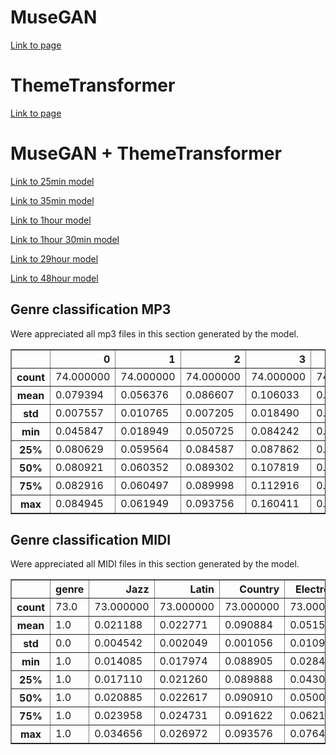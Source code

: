 # MuseGAN
[Link to page](https://polisika.github.io/generate_music_analysis/musegan.html)

# ThemeTransformer

[Link to page](https://polisika.github.io/generate_music_analysis/themetransformer.html)

# MuseGAN + ThemeTransformer

[Link to 25min model](https://polisika.github.io/generate_music_analysis/25min.html)

[Link to 35min model](https://polisika.github.io/generate_music_analysis/35min.html)

[Link to 1hour model](https://polisika.github.io/generate_music_analysis/1hour.html)

[Link to 1hour 30min model](https://polisika.github.io/generate_music_analysis/1hour30min.html)

[Link to 29hour model](https://polisika.github.io/generate_music_analysis/29hour.html)

[Link to 48hour model](https://polisika.github.io/generate_music_analysis/48hour.html)

## Genre classification MP3
Were appreciated all mp3 files in this section generated by the model.
<table border="1" class="dataframe">
  <thead>
    <tr style="text-align: right;">
      <th></th>
      <th>0</th>
      <th>1</th>
      <th>2</th>
      <th>3</th>
      <th>4</th>
      <th>5</th>
      <th>6</th>
      <th>7</th>
      <th>8</th>
      <th>9</th>
    </tr>
  </thead>
  <tbody>
    <tr>
      <th>count</th>
      <td>74.000000</td>
      <td>74.000000</td>
      <td>74.000000</td>
      <td>74.000000</td>
      <td>74.000000</td>
      <td>74.000000</td>
      <td>74.000000</td>
      <td>74.000000</td>
      <td>74.000000</td>
      <td>74.000000</td>
    </tr>
    <tr>
      <th>mean</th>
      <td>0.079394</td>
      <td>0.056376</td>
      <td>0.086607</td>
      <td>0.106033</td>
      <td>0.038871</td>
      <td>0.211687</td>
      <td>0.025089</td>
      <td>0.157915</td>
      <td>0.044778</td>
      <td>0.193249</td>
    </tr>
    <tr>
      <th>std</th>
      <td>0.007557</td>
      <td>0.010765</td>
      <td>0.007205</td>
      <td>0.018490</td>
      <td>0.015281</td>
      <td>0.043012</td>
      <td>0.002388</td>
      <td>0.013444</td>
      <td>0.003720</td>
      <td>0.025117</td>
    </tr>
    <tr>
      <th>min</th>
      <td>0.045847</td>
      <td>0.018949</td>
      <td>0.050725</td>
      <td>0.084242</td>
      <td>0.030022</td>
      <td>0.055175</td>
      <td>0.023000</td>
      <td>0.149254</td>
      <td>0.041883</td>
      <td>0.176013</td>
    </tr>
    <tr>
      <th>25%</th>
      <td>0.080629</td>
      <td>0.059564</td>
      <td>0.084587</td>
      <td>0.087862</td>
      <td>0.032041</td>
      <td>0.210066</td>
      <td>0.024191</td>
      <td>0.152969</td>
      <td>0.042679</td>
      <td>0.178322</td>
    </tr>
    <tr>
      <th>50%</th>
      <td>0.080921</td>
      <td>0.060352</td>
      <td>0.089302</td>
      <td>0.107819</td>
      <td>0.035004</td>
      <td>0.213499</td>
      <td>0.024963</td>
      <td>0.155335</td>
      <td>0.043622</td>
      <td>0.190629</td>
    </tr>
    <tr>
      <th>75%</th>
      <td>0.082916</td>
      <td>0.060497</td>
      <td>0.089998</td>
      <td>0.112916</td>
      <td>0.039682</td>
      <td>0.245421</td>
      <td>0.025173</td>
      <td>0.156186</td>
      <td>0.046059</td>
      <td>0.190629</td>
    </tr>
    <tr>
      <th>max</th>
      <td>0.084945</td>
      <td>0.061949</td>
      <td>0.093756</td>
      <td>0.160411</td>
      <td>0.144570</td>
      <td>0.248648</td>
      <td>0.039909</td>
      <td>0.246173</td>
      <td>0.063633</td>
      <td>0.307763</td>
    </tr>
  </tbody>
</table>

## Genre classification MIDI
Were appreciated all MIDI files in this section generated by the model.
<table border="1" class="dataframe">
  <thead>
    <tr style="text-align: right;">
      <th></th>
      <th>genre</th>
      <th>Jazz</th>
      <th>Latin</th>
      <th>Country</th>
      <th>Electronic</th>
      <th>Pop_Rock</th>
      <th>Vocal</th>
      <th>New Age</th>
      <th>International</th>
      <th>RnB</th>
      <th>Rap</th>
      <th>Reggae</th>
      <th>Blues</th>
      <th>Folk</th>
    </tr>
  </thead>
  <tbody>
    <tr>
      <th>count</th>
      <td>73.0</td>
      <td>73.000000</td>
      <td>73.000000</td>
      <td>73.000000</td>
      <td>73.000000</td>
      <td>73.000000</td>
      <td>73.000000</td>
      <td>73.000000</td>
      <td>73.000000</td>
      <td>73.000000</td>
      <td>73.000000</td>
      <td>73.000000</td>
      <td>73.000000</td>
      <td>73.000000</td>
    </tr>
    <tr>
      <th>mean</th>
      <td>1.0</td>
      <td>0.021188</td>
      <td>0.022771</td>
      <td>0.090884</td>
      <td>0.051532</td>
      <td>0.741186</td>
      <td>0.001995</td>
      <td>0.016984</td>
      <td>0.006127</td>
      <td>0.027605</td>
      <td>0.006663</td>
      <td>0.004900</td>
      <td>0.002739</td>
      <td>0.004735</td>
    </tr>
    <tr>
      <th>std</th>
      <td>0.0</td>
      <td>0.004542</td>
      <td>0.002049</td>
      <td>0.001056</td>
      <td>0.010974</td>
      <td>0.016898</td>
      <td>0.000135</td>
      <td>0.002249</td>
      <td>0.000265</td>
      <td>0.003279</td>
      <td>0.000445</td>
      <td>0.000185</td>
      <td>0.000291</td>
      <td>0.000732</td>
    </tr>
    <tr>
      <th>min</th>
      <td>1.0</td>
      <td>0.014085</td>
      <td>0.017974</td>
      <td>0.088905</td>
      <td>0.028450</td>
      <td>0.707976</td>
      <td>0.001674</td>
      <td>0.013206</td>
      <td>0.005645</td>
      <td>0.020118</td>
      <td>0.005871</td>
      <td>0.004562</td>
      <td>0.002239</td>
      <td>0.003532</td>
    </tr>
    <tr>
      <th>25%</th>
      <td>1.0</td>
      <td>0.017110</td>
      <td>0.021260</td>
      <td>0.089888</td>
      <td>0.043029</td>
      <td>0.725111</td>
      <td>0.001897</td>
      <td>0.014920</td>
      <td>0.005879</td>
      <td>0.025155</td>
      <td>0.006248</td>
      <td>0.004727</td>
      <td>0.002470</td>
      <td>0.004068</td>
    </tr>
    <tr>
      <th>50%</th>
      <td>1.0</td>
      <td>0.020885</td>
      <td>0.022617</td>
      <td>0.090910</td>
      <td>0.050043</td>
      <td>0.742070</td>
      <td>0.001987</td>
      <td>0.016912</td>
      <td>0.006129</td>
      <td>0.027310</td>
      <td>0.006662</td>
      <td>0.004902</td>
      <td>0.002733</td>
      <td>0.004704</td>
    </tr>
    <tr>
      <th>75%</th>
      <td>1.0</td>
      <td>0.023958</td>
      <td>0.024731</td>
      <td>0.091622</td>
      <td>0.062135</td>
      <td>0.753378</td>
      <td>0.002124</td>
      <td>0.018439</td>
      <td>0.006308</td>
      <td>0.030751</td>
      <td>0.006963</td>
      <td>0.005027</td>
      <td>0.002931</td>
      <td>0.005200</td>
    </tr>
    <tr>
      <th>max</th>
      <td>1.0</td>
      <td>0.034656</td>
      <td>0.026972</td>
      <td>0.093576</td>
      <td>0.076462</td>
      <td>0.782293</td>
      <td>0.002266</td>
      <td>0.023283</td>
      <td>0.006820</td>
      <td>0.034497</td>
      <td>0.007849</td>
      <td>0.005382</td>
      <td>0.003541</td>
      <td>0.006821</td>
    </tr>
  </tbody>
</table>
